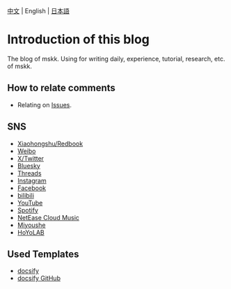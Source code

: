 [中文](README.md) | English | [日本語](README_JA.md)

# Introduction of this blog

The blog of mskk. Using for writing daily, experience, tutorial, research, etc. of mskk.

## How to relate comments

- Relating on [Issues](https://github.com/Dora-Honor/mskk-blog/issues).

## SNS

* [Xiaohongshu/Redbook](https://www.xiaohongshu.com/user/profile/63b56120000000002702a843)
* [Weibo](https://weibo.com/u/5635501226)
* [X/Twitter](https://x.com/dora_honor)
* [Bluesky](https://bsky.app/profile/dora-honor.bsky.social)
* [Threads](https://threads.net/@dora_honor)
* [Instagram](https://instagram.com/dora_honor)
* [Facebook](https://www.facebook.com/dora.honor.944)
* [bilibili](https://space.bilibili.com/68026760)
* [YouTube](https://youtube.com/@dorahonor_mskk)
* [Spotify](https://open.spotify.com/user/31tnk5f4als6u4r7kcg2mj2dqq4a?si=965ed51d110f42eb&nd=1&dlsi=ad0481066f9d4d68)
* [NetEase Cloud Music](https://music.163.com/#/user/home?id=436313178)
* [Miyoushe](https://www.miyoushe.com/ys/accountCenter/postList?id=295708491)
* [HoYoLAB](https://hoyolab.com/accountCenter/postList?id=300847631)

## Used Templates
- [docsify](https://docsify.js.org/)
- [docsify GitHub](https://github.com/docsifyjs/docsify/)
